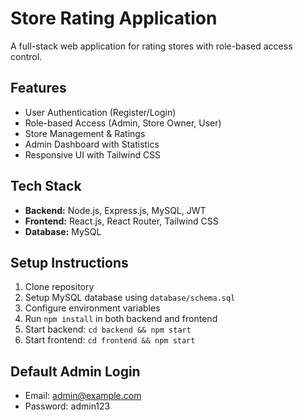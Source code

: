 # Store Rating Application

A full-stack web application for rating stores with role-based access control.

## Features

- User Authentication (Register/Login)
- Role-based Access (Admin, Store Owner, User)
- Store Management & Ratings
- Admin Dashboard with Statistics
- Responsive UI with Tailwind CSS

## Tech Stack

- **Backend:** Node.js, Express.js, MySQL, JWT
- **Frontend:** React.js, React Router, Tailwind CSS
- **Database:** MySQL

## Setup Instructions

1. Clone repository
2. Setup MySQL database using `database/schema.sql`
3. Configure environment variables
4. Run `npm install` in both backend and frontend
5. Start backend: `cd backend && npm start`
6. Start frontend: `cd frontend && npm start`

## Default Admin Login
- Email: admin@example.com
- Password: admin123